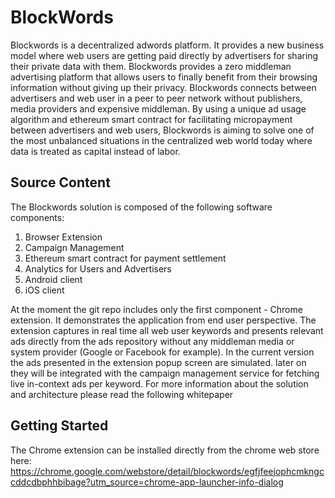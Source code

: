 BlockWords
==========
Blockwords is a decentralized adwords platform. It provides a new business model where web users are getting paid directly by advertisers for sharing their private data with them. Blockwords provides a zero middleman advertising platform that allows users to finally benefit from their browsing information without giving up their privacy. Blockwords connects between advertisers and web user in a peer to peer network without publishers, media providers and expensive middleman. By using a unique ad usage algorithm and ethereum smart contract for facilitating micropayment between advertisers and web users, Blockwords is aiming to solve one of the most unbalanced situations in the centralized web world today where data is treated as capital instead of labor.


Source Content
--------------
The Blockwords solution is composed of the following software components:

1. Browser Extension  
2. Campaign Management 
3. Ethereum smart contract for payment settlement
3. Analytics for Users and Advertisers
4. Android client
5. iOS client

At the moment the git repo includes only the first component - Chrome extension. It demonstrates the application from end user perspective.
The extension captures in real time all web user keywords and presents relevant ads directly from the ads repository without any middleman media or system provider (Google or Facebook for example).
In the current version the ads presented in the extension popup screen are simulated. later on they will be integrated with the campaign management service for fetching live in-context ads per keyword.
For more information about the solution and architecture please read the following whitepaper


Getting Started
---------------
The Chrome extension can be installed directly from the chrome web store here:
https://chrome.google.com/webstore/detail/blockwords/egfjfeejophcmkngccddcdbphhbibage?utm_source=chrome-app-launcher-info-dialog
 
